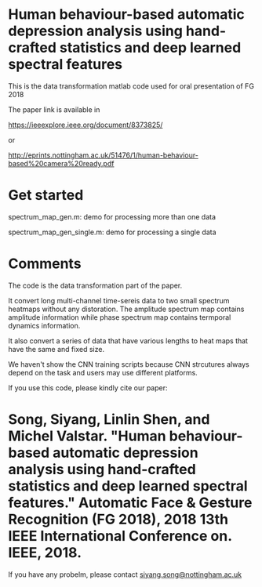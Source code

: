 # Human behaviour-based automatic depression analysis using hand-crafted statistics and deep learned spectral features

This is the data transformation matlab code used for oral presentation of FG 2018

The paper link is available in 

https://ieeexplore.ieee.org/document/8373825/ 

or 

http://eprints.nottingham.ac.uk/51476/1/human-behaviour-based%20camera%20ready.pdf

# Get started

spectrum_map_gen.m: demo for processing more than one data 

spectrum_map_gen_single.m: demo for processing a single data 

# Comments

The code is the data transformation part of the paper.

It convert long multi-channel time-sereis data to two small spectrum heatmaps without any distoration. The amplitude spectrum map contains amplitude information while phase spectrum map contains termporal dynamics information.

It also convert a series of data that have various lengths to heat maps that have the same and fixed size.

We haven't show the CNN training scripts because CNN strcutures always depend on the task and users may use different platforms. 

If you use this code, please kindly cite our paper:

# Song, Siyang, Linlin Shen, and Michel Valstar. "Human behaviour-based automatic depression analysis using hand-crafted statistics and deep learned spectral features." Automatic Face & Gesture Recognition (FG 2018), 2018 13th IEEE International Conference on. IEEE, 2018.

If you have any probelm, please contact siyang.song@nottingham.ac.uk
